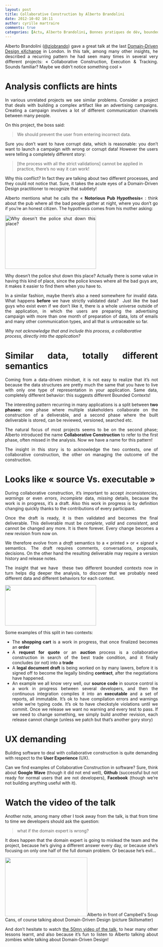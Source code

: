 ```yaml
---
layout: post
title: Collaborative Construction by Alberto Brandolini
date: 2012-10-02 10:11
author: cyrille martraire
comments: true
categories: [Actu, Alberto Brandolini, Bonnes pratiques de dév, boundedcontext, collaboration, conflict, DDD, DDDx, deal, domain, Domain-Driven Design, draft, Evénements, immutable, insight, pattern, Programmation, semantics, signed, trade, ux, validation]
---
```

<p style="text-align: justify;">Alberto Brandolini (<a href="https://twitter.com/ziobrando" target="_blank">@ziobrando</a>) gave a great talk at the last <a href="http://skillsmatter.com/event/design-architecture/ddd-exchange-2012" target="_blank">Domain-Driven Design eXchange</a> in London. In this talk, among many other insights, he described a recurring pattern he had seen many times in several very different projects: « Collaborative Construction, Execution &amp; Tracking. Sounds familiar? Maybe we didn’t notice something cool »</p>

<h1 style="text-align: justify;">Analysis conflicts are hints</h1>
<p style="text-align: justify;">In various unrelated projects we see similar problems. Consider a project that deals with building a complex artifact like an advertising campaigns. Creating a campaign involves a lot of different communication channels between many people.</p>
<p style="text-align: justify;">On this project, the boss said:</p>

<blockquote>We should prevent the user from entering incorrect data.</blockquote>
<p style="text-align: justify;">Sure you don’t want to have corrupt data, which is reasonable: you don’t want to launch a campaign with wrong or corrupt data! However the users were telling a completely different story:</p>

<blockquote>[the process with all the strict validations] cannot be applied in practice, there’s no way it can work!</blockquote>
<p style="text-align: justify;">Why this conflict? In fact they are talking about two different processes, and they could not notice that. Sure, it takes the acute eyes of a Domain-Driven Design practitioner to recognize that subtlety!</p>
<p style="text-align: justify;">Alberto mentions what he calls the « <strong>Notorious Pub Hypothesis</strong>« : think about the pub where all the bad people gather at night, where you don’t go if you’re an honest citizen. The hypothesis comes from his mother asking:</p>
<p style="text-align: justify;"><img title="notorious_pub_hypothesis" src="http://cyrille.martraire.com/wp-content/uploads/2012/07/notorious_pub_hypothesis-300x176.png" alt="Why doesn't the police shut down this place?" width="300" height="176" /></p>
<p style="text-align: justify;">Why doesn’t the police shut down this place? Actually there is some value in having this kind of place, since the police knows where all the bad guys are, it makes it easier to find them when you have to.</p>
<p style="text-align: justify;">In a similar fashion, maybe there’s also a need somewhere for invalid data. What happens <strong>before</strong> we have strictly validated data?  Just like the bad guys who exist even if we don’t like it, there is a whole universe outside of the application, in which the users are preparing the advertising campaign with more than one month of preparation of data, lots of emails and many other communication types, and all that is untraceable so far.</p>

<address><em>Why not acknowledge that and include this process, a <em>collaborative</em> process, directly into the application?</em></address>
<h1 style="text-align: justify;">Similar data, totally different semantics</h1>
<p style="text-align: justify;">Coming from a data-driven mindset, it is not easy to realize that it’s not because the data structures are pretty much the same that you have to live with only one type of representation in your application. Same data, completely different behavior: this suggests different Bounded Contexts!</p>
<p style="text-align: justify;">The interesting pattern recurring in many applications is a split between<strong> two phases:</strong> one phase where multiple stakeholders collaborate on the construction of a deliverable, and a second phase where the built deliverable is stored, can be reviewed, versioned, searched etc.</p>
<p style="text-align: justify;">The natural focus of most projects seems to be on the second phase; Alberto introduced the name <strong>Collaborative Construction</strong> to refer to the first phase, often missed in the analysis. Now we have a name for this pattern!</p>
<p style="text-align: justify;">The insight in this story is to acknowledge the two contexts, one of collaborative construction, the other on managing the outcome of the construction.</p>

<h1 style="text-align: justify;">Looks like « source Vs. executable »</h1>
<p style="text-align: justify;">During collaborative construction, it’s important to accept <em>inconsistencies</em>, <em>warnings</em> or even <em>errors</em>, <em>incomplete</em> data, <em>missing</em> details, because the work is in progress, it’s a draft. Also this work in progress is by definition changing quickly thanks to the contributions of every participant.</p>
<p style="text-align: justify;">Once the draft is ready, it is then validated and becomes the final deliverable. This deliverable must be <em>complete</em>, <em>valid</em> and <em>consistent</em>, and cannot be changed any more. It is there forever. Every change becomes a new revision from now on.</p>
<p style="text-align: justify;">We therefore evolve from a <em>draft</em> semantics to a « printed » or « <em>signed</em> » semantics. The draft requires comments, conversations, proposals, decisions. On the other hand the resulting deliverable may require a version history and release notes.</p>
<p style="text-align: justify;">The insight that we have  these two different bounded contexts now in turn helps dig deeper the analysis, to discover that we probably need different data and different behaviors for each context.</p>
<p style="text-align: justify;"><a href="http://cyrille.martraire.com/wp-content/uploads/2012/07/collaborative_construction_examples.png"><img title="collaborative_construction_examples" src="http://cyrille.martraire.com/wp-content/uploads/2012/07/collaborative_construction_examples-300x133.png" alt="" width="300" height="133" /></a></p>
<p style="text-align: justify;">Some examples of this split in two contexts:</p>

<ul style="text-align: justify;">
	<li>The <strong>shopping cart</strong> is a work in progress, that once finalized becomes an <strong>order</strong></li>
	<li>A <strong>request for quote</strong> or an <strong>auction</strong> process is a collaborative construction in search of the best trade condition, and it finally concludes (or not) into a <strong>trade</strong></li>
	<li>A <strong>legal document draft</strong> is being worked on by many lawers, before it is signed off to become the legally binding <strong>contract</strong>, after the negotiations have happened.</li>
	<li>An example we all know very well, our <strong>source code</strong> in source control is a work in progress between several developers, and then the continuous integration compiles it into an <strong>executable</strong> and a set of reports, all immutable. It’s ok to have compilation errors and warnings while we’re typing code. It’s ok to have checkstyle violations until we commit. Once we release we want no warning and every test to pass. If we need to change something, we simply build another revision, each release cannot change (unless we patch but that’s another gory story)</li>
</ul>
<h1 style="text-align: justify;">UX demanding</h1>
<p style="text-align: justify;">Building software to deal with collaborative construction is quite demanding with respect to the <strong>User Experience</strong> (UX).</p>
<p style="text-align: justify;">Can we find examples of Collaborative Construction in software? Sure, think about <strong>Google Wave</strong> (though it did not end well), <strong>Github</strong> (successful but not ready for normal users that are not developers), <strong>Facebook</strong> (though we’re not building anything useful with it).</p>

<h1 style="text-align: justify;">Watch the video of the talk</h1>
<p style="text-align: justify;">Another note, among many other I took away from the talk, is that from time to time we developers should ask the question:</p>

<blockquote>what if the domain expert is wrong?</blockquote>
<p style="text-align: justify;">It does happen that the domain expert is going to mislead the team and the project, because he’s giving a different answer every day, or because she’s focusing on only one half of the full domain problem. Or because he’s evil…</p>

<div id="attachment_3469" style="text-align: justify;"><a href="http://cyrille.martraire.com/wp-content/uploads/2012/08/alberto_ddd.png"><img title="alberto_ddd" src="http://cyrille.martraire.com/wp-content/uploads/2012/08/alberto_ddd.png" alt="" width="271" height="193" /></a>Alberto in front of Campbell's Soup Cans, of course talking about Domain-Driven Design (picture Skillsmatter)</div>
<p style="text-align: justify;">And don’t hesitate to watch <a href="http://skillsmatter.com/podcast/design-architecture/why-do-all-my-ddd-applications-look-the-same" target="_blank">the 50mn video of the talk</a>, to hear many other lessons learnt, and also because it’s fun to listen to Alberto talking about zombies while talking about Domain-Driven Design!</p>
